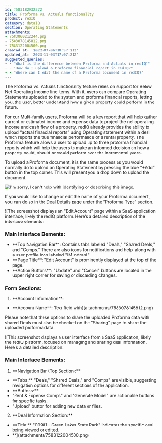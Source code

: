 ```yaml
---
id: 7583182932372
title: Proforma vs. Actuals functionality
product: redIQ
category: dataIQ
section: Operating Statements
attachments:
- 7583060212244.png
- 7583078145812.png
- 7583122004500.png
created_at: '2022-07-06T18:57:21Z'
updated_at: '2023-11-03T17:07:21Z'
suggested_queries:
- - "What is the difference between Proforma and Actuals in redIQ?"
- - "How do I upload a Proforma financial report in redIQ?"
- - "Where can I edit the name of a Proforma document in redIQ?"
---
```

The Proforma vs. Actuals functionality feature relies on support for Below Net Operating Income line items. With it, users can compare Operating Statements uploaded to the system and proforma financial reports, letting you, the user, better understand how a given property could perform in the future.

For our Multi-family users, Proforma will be a key report that will help gather current or estimated income and expense data to project the net operating income and cash flow of a property. redIQ already provides the ability to upload “actual financial reports” using Operating statement within a deal which reports the true financial performance of a rental property. The Proforma feature allows a user to upload up to three proforma financial reports which will help the users to make an informed decision on how a property could, should or would perform over the incremental years.

To upload a Proforma document, it is the same process as you would normally do to upload an Operating Statement by pressing the blue “+Add” button in the top corner. This will present you a drop down to upload the document.

![I'm sorry, I can't help with identifying or describing this image.](attachments/7583060212244.png)

If you would like to change or edit the name of your Proforma document, you can do so in the Deal Details page under the “Proforma Type” section.

![The screenshot displays an "Edit Account" page within a SaaS application interface, likely the redIQ platform. Here’s a detailed description of the interface elements:
### Main Interface Elements:
- \*\*Top Navigation Bar\*\*: Contains tabs labeled "Deals," "Shared Deals," and "Comps." There are also icons for notifications and help, along with a user profile icon labeled "IM Indrani."
- \*\*Page Title\*\*: "Edit Account" is prominently displayed at the top of the page.
- \*\*Action Buttons\*\*: "Update" and "Cancel" buttons are located in the upper right corner for saving or discarding changes.
### Form Sections:
1. \*\*Account Information\*\*:
- \*\*Account Name\*\*: Text field with](attachments/7583078145812.png)

Please note that these options to share the uploaded Proforma data with shared Deals must also be checked on the “Sharing” page to share the uploaded proforma data.

![This screenshot displays a user interface from a SaaS application, likely the redIQ platform, focused on managing and sharing deal information. Here's a detailed description:
### Main Interface Elements:
1. \*\*Navigation Bar (Top Section):\*\*
- \*\*Tabs:\*\* "Deals," "Shared Deals," and "Comps" are visible, suggesting navigation options for different sections of the application.
- \*\*Buttons:\*\*
- "Rent & Expense Comps" and "Generate Model" are actionable buttons for specific tasks.
- "Upload" button for adding new data or files.
2. \*\*Deal Information Section:\*\*
- \*\*Title:\*\* "00981 - Green Lakes State Park" indicates the specific deal being viewed or edited.
- \*\*](attachments/7583122004500.png)